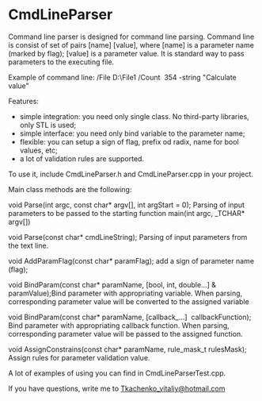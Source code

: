 # CmdLineParser
Command line parser is designed for command line parsing. 
Command line is consist of set of pairs [name] [value], where [name] is a  parameter name (marked by flag); [value] is a parameter value. It is standard way to pass parameters to the executing file.

Example of command line:
/File D:\File1 /Count  354 -string "Calculate value"

Features:
- simple integration: you need only single class. No third-party libraries, only STL is used;
- simple interface: you need only bind variable to the parameter name;
- flexible: you can setup a sign of flag, prefix od radix, name for bool values, etc;
- a lot of validation rules are supported.

To use it, include CmdLineParser.h and CmdLineParser.cpp in your project. 

Main class methods are the following:

void Parse(int argc, const char* argv[], int argStart = 0);
Parsing of input parameters to be passed to the starting function main(int argc, _TCHAR* argv[])

void Parse(const char* cmdLineString); 
Parsing of input parameters from the text line.

void AddParamFlag(const char* paramFlag); 
add a sign of parameter name (flag);


void BindParam(const char* paramName, [bool, int, double…] & paramValue);Bind parameter with appropriating variable. When parsing, corresponding parameter value will be converted to the assigned variable


void BindParam(const char* paramName, [callback_...]  callbackFunction);
Bind parameter with appropriating callback function. When parsing, corresponding parameter value will be passed to the assigned function.

void AssignConstrains(const char* paramName, rule_mask_t rulesMask);
Assign rules for parameter validation value.

A lot of examples of using you can find in CmdLineParserTest.cpp.

If you have questions, write me to Tkachenko_vitaliy@hotmail.com


